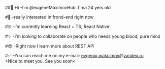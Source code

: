 ##👋 Hi 
-I’m @eugeneMaximovHub. I`ma 24 yers old

#👀 
-really interested in frond-end right now

#🤓 
-I’m currently learning React + TS, React Native

#✨ 
-I’m looking to collaborate on people who needs young blood, pure mind

#😍
-Right now I learn more about REST API

#✅ 
-You can reach me on my e-mail: evgeniq.makcimov@yandex.ru<br>
  &gt;Nice to meet you. See you soon&lt;
  
<!---
eugeneMaximovHub/eugeneMaximovHub is a ✨ special ✨ repository because its `README.md` (this file) appears on your GitHub profile.
You can click the Preview link to take a look at your changes.
--->
